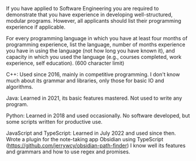 If you have applied to Software Engineering you are required to demonstrate that you have experience in developing well-structured, modular programs. However, all applicants should list their programming experience if applicable. 

For every programming language in which you have at least four months of programming experience, list the language, number of months experience you have in using the language (not how long you have known it), and capacity in which you used the language (e.g., courses completed, work experience, self education). (600 character limit)

C++: Used since 2016, mainly in competitive programming. I don't know much about its grammar and libraries, only those for basic IO and algorithms.

Java: Learned in 2021, its basic features mastered. Not used to write any program.

Python: Learned in 2018 and used occasionally. No software developed, but some scripts written for productive use.

JavaScript and TypeScript: Learned in July 2022 and used since then. Wrote a plugin for the note-taking app Obsidian using TypeScript (https://github.com/jerrywcy/obsidian-path-finder) I know well its features and grammars and how to use regex and promises.
